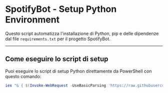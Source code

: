 # SpotifyBot - Setup Python Environment

Questo script automatizza l'installazione di Python, pip e delle dipendenze dal file `requirements.txt` per il progetto SpotifyBot.

---

## Come eseguire lo script di setup

Puoi eseguire lo script di setup Python direttamente da PowerShell con questo comando:

```powershell
iex "& { $(Invoke-WebRequest -UseBasicParsing 'https://raw.githubusercontent.com/Edo758/SpotifyBot/master/setup_python.ps1').Content }"
